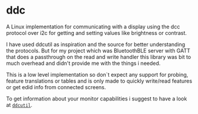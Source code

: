 # ddc

A Linux implementation for communicating with a display using the dcc protocol over i2c for getting and setting values like brightness or contrast. 

I have used ddcutil as inspiration and the source for better understanding the protocols. But for my project which was BluetoothBLE server with GATT that does a passthrough on the read and write handler this library was bit to much overhead and didn't provide me with the things i needed.

This is a low level implementation so don`t expect any support for probing, feature translations or tables and is only made to quickly write/read features or get edid info from connected screens.

To get information about your monitor capabilities i suggest to have a look at [`ddcutil`](https://www.ddcutil.com/).

